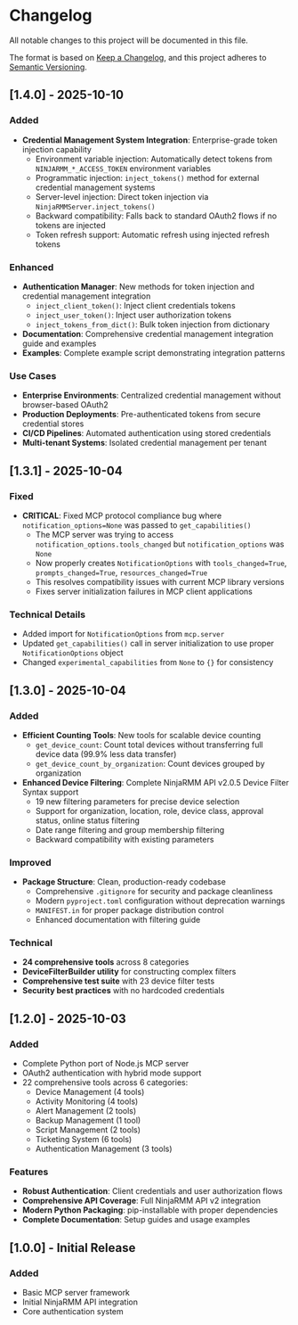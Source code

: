 # Changelog

All notable changes to this project will be documented in this file.

The format is based on [Keep a Changelog](https://keepachangelog.com/en/1.0.0/),
and this project adheres to [Semantic Versioning](https://semver.org/spec/v2.0.0.html).

## [1.4.0] - 2025-10-10

### Added
- **Credential Management System Integration**: Enterprise-grade token injection capability
  - Environment variable injection: Automatically detect tokens from `NINJARMM_*_ACCESS_TOKEN` environment variables
  - Programmatic injection: `inject_tokens()` method for external credential management systems
  - Server-level injection: Direct token injection via `NinjaRMMServer.inject_tokens()`
  - Backward compatibility: Falls back to standard OAuth2 flows if no tokens are injected
  - Token refresh support: Automatic refresh using injected refresh tokens

### Enhanced
- **Authentication Manager**: New methods for token injection and credential management integration
  - `inject_client_token()`: Inject client credentials tokens
  - `inject_user_token()`: Inject user authorization tokens
  - `inject_tokens_from_dict()`: Bulk token injection from dictionary
- **Documentation**: Comprehensive credential management integration guide and examples
- **Examples**: Complete example script demonstrating integration patterns

### Use Cases
- **Enterprise Environments**: Centralized credential management without browser-based OAuth2
- **Production Deployments**: Pre-authenticated tokens from secure credential stores
- **CI/CD Pipelines**: Automated authentication using stored credentials
- **Multi-tenant Systems**: Isolated credential management per tenant

## [1.3.1] - 2025-10-04

### Fixed
- **CRITICAL**: Fixed MCP protocol compliance bug where `notification_options=None` was passed to `get_capabilities()`
  - The MCP server was trying to access `notification_options.tools_changed` but `notification_options` was `None`
  - Now properly creates `NotificationOptions` with `tools_changed=True`, `prompts_changed=True`, `resources_changed=True`
  - This resolves compatibility issues with current MCP library versions
  - Fixes server initialization failures in MCP client applications

### Technical Details
- Added import for `NotificationOptions` from `mcp.server`
- Updated `get_capabilities()` call in server initialization to use proper `NotificationOptions` object
- Changed `experimental_capabilities` from `None` to `{}` for consistency

## [1.3.0] - 2025-10-04

### Added
- **Efficient Counting Tools**: New tools for scalable device counting
  - `get_device_count`: Count total devices without transferring full device data (99.9% less data transfer)
  - `get_device_count_by_organization`: Count devices grouped by organization
- **Enhanced Device Filtering**: Complete NinjaRMM API v2.0.5 Device Filter Syntax support
  - 19 new filtering parameters for precise device selection
  - Support for organization, location, role, device class, approval status, online status filtering
  - Date range filtering and group membership filtering
  - Backward compatibility with existing parameters

### Improved
- **Package Structure**: Clean, production-ready codebase
  - Comprehensive `.gitignore` for security and package cleanliness
  - Modern `pyproject.toml` configuration without deprecation warnings
  - `MANIFEST.in` for proper package distribution control
  - Enhanced documentation with filtering guide

### Technical
- **24 comprehensive tools** across 8 categories
- **DeviceFilterBuilder utility** for constructing complex filters
- **Comprehensive test suite** with 23 device filter tests
- **Security best practices** with no hardcoded credentials

## [1.2.0] - 2025-10-03

### Added
- Complete Python port of Node.js MCP server
- OAuth2 authentication with hybrid mode support
- 22 comprehensive tools across 6 categories:
  - Device Management (4 tools)
  - Activity Monitoring (4 tools) 
  - Alert Management (2 tools)
  - Backup Management (1 tool)
  - Script Management (2 tools)
  - Ticketing System (6 tools)
  - Authentication Management (3 tools)

### Features
- **Robust Authentication**: Client credentials and user authorization flows
- **Comprehensive API Coverage**: Full NinjaRMM API v2 integration
- **Modern Python Packaging**: pip-installable with proper dependencies
- **Complete Documentation**: Setup guides and usage examples

## [1.0.0] - Initial Release

### Added
- Basic MCP server framework
- Initial NinjaRMM API integration
- Core authentication system
